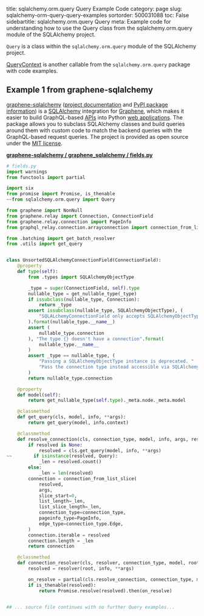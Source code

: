 title: sqlalchemy.orm.query Query Example Code
category: page
slug: sqlalchemy-orm-query-query-examples
sortorder: 500031088
toc: False
sidebartitle: sqlalchemy.orm.query Query
meta: Example code for understanding how to use the Query class from the sqlalchemy.orm.query module of the SQLAlchemy project.


`Query` is a class within the `sqlalchemy.orm.query` module of the SQLAlchemy project.

<a href="/sqlalchemy-orm-query-querycontext-examples.html">QueryContext</a>
is another callable from the `sqlalchemy.orm.query` package with code examples.

## Example 1 from graphene-sqlalchemy
[graphene-sqlalchemy](https://github.com/graphql-python/graphene-sqlalchemy)
([project documentation](https://docs.graphene-python.org/projects/sqlalchemy/en/latest/)
and
[PyPI package information](https://pypi.org/project/graphene-sqlalchemy/))
is a [SQLAlchemy](/sqlalchemy.html) integration for
[Graphene](https://graphene-python.org/), which makes it easier to build
GraphQL-based [APIs](/application-programming-interfaces.html) into Python
[web applications](/web-development.html). The package allows you to
subclass SQLAlchemy classes and build queries around them with custom
code to match the backend queries with the GraphQL-based request queries.
The project is provided as open source under the
[MIT license](https://github.com/graphql-python/graphene-sqlalchemy/blob/master/LICENSE.md).

[**graphene-sqlalchemy / graphene_sqlalchemy / fields.py**](https://github.com/graphql-python/graphene-sqlalchemy/blob/master/graphene_sqlalchemy/./fields.py)

```python
# fields.py
import warnings
from functools import partial

import six
from promise import Promise, is_thenable
~~from sqlalchemy.orm.query import Query

from graphene import NonNull
from graphene.relay import Connection, ConnectionField
from graphene.relay.connection import PageInfo
from graphql_relay.connection.arrayconnection import connection_from_list_slice

from .batching import get_batch_resolver
from .utils import get_query


class UnsortedSQLAlchemyConnectionField(ConnectionField):
    @property
    def type(self):
        from .types import SQLAlchemyObjectType

        _type = super(ConnectionField, self).type
        nullable_type = get_nullable_type(_type)
        if issubclass(nullable_type, Connection):
            return _type
        assert issubclass(nullable_type, SQLAlchemyObjectType), (
            "SQLALchemyConnectionField only accepts SQLAlchemyObjectType types, not {}"
        ).format(nullable_type.__name__)
        assert (
            nullable_type.connection
        ), "The type {} doesn't have a connection".format(
            nullable_type.__name__
        )
        assert _type == nullable_type, (
            "Passing a SQLAlchemyObjectType instance is deprecated. "
            "Pass the connection type instead accessible via SQLAlchemyObjectType.connection"
        )
        return nullable_type.connection

    @property
    def model(self):
        return get_nullable_type(self.type)._meta.node._meta.model

    @classmethod
    def get_query(cls, model, info, **args):
        return get_query(model, info.context)

    @classmethod
    def resolve_connection(cls, connection_type, model, info, args, resolved):
        if resolved is None:
            resolved = cls.get_query(model, info, **args)
~~        if isinstance(resolved, Query):
            _len = resolved.count()
        else:
            _len = len(resolved)
        connection = connection_from_list_slice(
            resolved,
            args,
            slice_start=0,
            list_length=_len,
            list_slice_length=_len,
            connection_type=connection_type,
            pageinfo_type=PageInfo,
            edge_type=connection_type.Edge,
        )
        connection.iterable = resolved
        connection.length = _len
        return connection

    @classmethod
    def connection_resolver(cls, resolver, connection_type, model, root, info, **args):
        resolved = resolver(root, info, **args)

        on_resolve = partial(cls.resolve_connection, connection_type, model, info, args)
        if is_thenable(resolved):
            return Promise.resolve(resolved).then(on_resolve)


## ... source file continues with no further Query examples...

```

